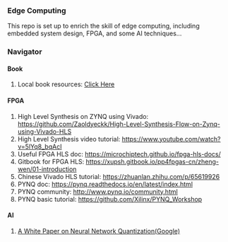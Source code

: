 ### Edge Computing

This repo is set up to enrich the skill of edge computing, including embedded system design, FPGA, and some AI techniques...



### Navigator

#### Book

1. Local book resources: [Click Here](./Books)

#### FPGA

1. High Level Synthesis on ZYNQ using Vivado: https://github.com/Zaoldyeckk/High-Level-Synthesis-Flow-on-Zynq-using-Vivado-HLS
2. High Level Synthesis video tutorial: https://www.youtube.com/watch?v=5lYq8_bqAcI
3. Useful FPGA HLS doc: https://microchiptech.github.io/fpga-hls-docs/
4. Gitbook for FPGA HLS: https://xupsh.gitbook.io/pp4fpgas-cn/zheng-wen/01-introduction
5. Chinese Vivado HLS tutorial: https://zhuanlan.zhihu.com/p/65619926
6. PYNQ doc: https://pynq.readthedocs.io/en/latest/index.html
7. PYNQ community: http://www.pynq.io/community.html
8. PYNQ basic tutorial: https://github.com/Xilinx/PYNQ_Workshop

#### AI

1. [A White Paper on Neural Network Quantization(Google)](https://arxiv.org/pdf/2106.08295.pdf)

#### 

